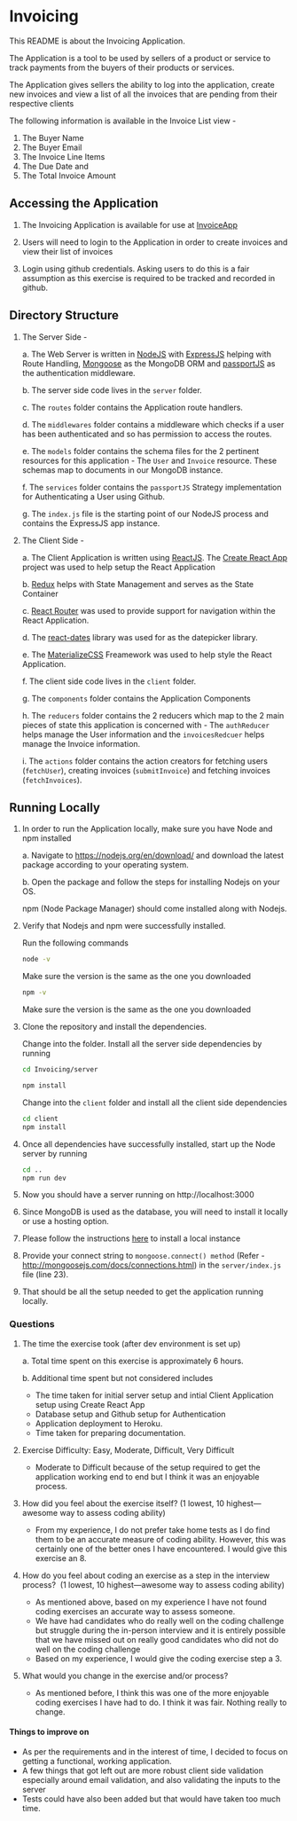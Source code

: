 # Invoicing

This README is about the Invoicing Application.

The Application is a tool to be used by sellers of a product or service to track payments from the buyers of their products or services.

The Application gives sellers the ability to log into the application, create new invoices and view a list of all the invoices that are pending from their respective clients

The following information is available in the Invoice List view -

1. The Buyer Name
2. The Buyer Email
3. The Invoice Line Items
4. The Due Date and
5. The Total Invoice Amount

## Accessing the Application

1. The Invoicing Application is available for use at [InvoiceApp](https://secret-shore-94449.herokuapp.com/)

2. Users will need to login to the Application in order to create invoices and view their list of invoices

3. Login using github credentials. Asking users to do this is a fair assumption as this exercise is required to be tracked and recorded in github.

## Directory Structure

1. The Server Side - 

    a. The Web Server is written in [NodeJS](https://nodejs.org/en/) with [ExpressJS](http://expressjs.com/) helping with Route Handling, [Mongoose](http://mongoosejs.com/) as the MongoDB ORM and [passportJS](http://www.passportjs.org/) as the authentication middleware.

    b. The server side code lives in the `server` folder.

    c. The `routes` folder contains the Application route handlers.

    d. The `middlewares` folder contains a middleware which checks if a user has been authenticated and so has permission to access the routes.

    e. The `models` folder contains the schema files for the 2 pertinent resources for this application - The `User` and `Invoice` resource. These schemas map to documents in our MongoDB instance.

    f. The `services` folder contains the `passportJS` Strategy implementation for Authenticating a User using Github.

    g. The `index.js` file is the starting point of our NodeJS process and contains the ExpressJS app instance.

2. The Client Side -

    a. The Client Application is written using [ReactJS](https://reactjs.org/). The [Create React App](https://github.com/facebook/create-react-app) project was used to help setup the React Application

    b. [Redux](https://redux.js.org/) helps with State Management and serves as the State Container

    c. [React Router](https://reacttraining.com/react-router/) was used to provide support for navigation within the React Application.

    d. The [react-dates](https://github.com/airbnb/react-dates) library was used for as the datepicker library.

    e. The [MaterializeCSS](http://materializecss.com/) Freamework was used to help style the React Application.

    f. The client side code lives in the `client` folder.

    g. The `components` folder contains the Application Components

    h. The `reducers` folder contains the 2 reducers which map to the 2 main pieces of state this application is concerned with - The `authReducer` helps manage the User information and the `invoicesRedcuer` helps manage the Invoice information.

    i. The `actions` folder contains the action creators for fetching users (`fetchUser`), creating invoices (`submitInvoice`) and fetching invoices (`fetchInvoices`).

## Running Locally

1. In order to run the Application locally, make sure you have Node and npm installed

    a. Navigate to https://nodejs.org/en/download/ and download the latest package according to your operating system.

    b. Open the package and follow the steps for installing Nodejs on your OS.

    npm (Node Package Manager) should come installed along with Nodejs.

2. Verify that Nodejs and npm were successfully installed.

    Run the following commands
    ```bash
    node -v
    ```
    Make sure the version is the same as the one you downloaded
    ```bash
    npm -v
    ```
    Make sure the version is the same as the one you downloaded

3. Clone the repository and install the dependencies.

    Change into the folder. Install all the server side dependencies by running

    ```bash
    cd Invoicing/server

    npm install
    ```
    Change into the `client` folder and install all the client side dependencies

    ```bash
    cd client
    npm install
    ```

4. Once all dependencies have successfully installed, start up the Node server by running

    ```bash
    cd ..
    npm run dev
    ```

5. Now you should have a server running on http://localhost:3000

6. Since MongoDB is used as the database, you will need to install it locally or use a hosting option.

7. Please follow the instructions [here](https://docs.mongodb.com/manual/administration/install-community/) to install a local instance

8. Provide your connect string to `mongoose.connect() method` (Refer - http://mongoosejs.com/docs/connections.html) in the `server/index.js` file (line 23).

9. That should be all the setup needed to get the application running locally.

### Questions

1. The time the exercise took (after dev environment is set up)

    a. Total time spent on this exercise is approximately 6 hours.

    b. Additional time spent but not considered includes
    * The time taken for initial server setup and intial Client Application setup using Create React App
    * Database setup and Github setup for Authentication
    * Application deployment to Heroku.
    * Time taken for preparing documentation.

2. Exercise Difficulty: Easy, Moderate, Difficult, Very Difficult

    * Moderate to Difficult because of the setup required to get the application working end to end but I think it was an enjoyable process.

3. How did you feel about the exercise itself? (1 lowest, 10 highest—awesome way to assess coding ability)

    * From my experience, I do not prefer take home tests as I do find them to be an accurate measure of coding ability. However, this was certainly one of the better ones I have encountered. I would give this exercise an 8.

4. How do you feel about coding an exercise as a step in the interview process?  (1 lowest, 10 highest—awesome way to assess coding ability)

    * As mentioned above, based on my experience I have not found coding exercises an accurate way to assess someone.
    * We have had candidates who do really well on the coding challenge but struggle during the in-person interview and it is entirely possible that we have missed out on really good candidates who did not do well on the coding challenge
    * Based on my experience, I would give the coding exercise step a 3.

5. What would you change in the exercise and/or process?
    * As mentioned before, I think this was one of the more enjoyable coding exercises I have had to do. I think it was fair. Nothing really to change.

#### Things to improve on

* As per the requirements and in the interest of time, I decided to focus on getting a functional, working application.
* A few things that got left out are more robust client side validation especially around email validation, and also validating the inputs to the server
* Tests could have also been added but that would have taken too much time.